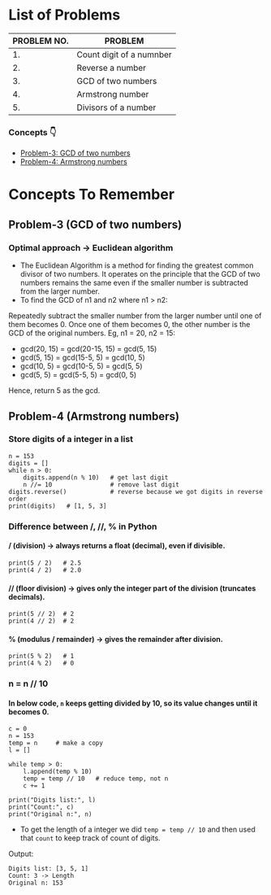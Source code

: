 # List of Problems

| PROBLEM NO. | PROBLEM                  |
| ----------- | ------------------------ |
| 1.          | Count digit of a numnber |
| 2.          | Reverse a number         |
| 3.          | GCD of two numbers       |
| 4.          | Armstrong number         |
| 5.          | Divisors of a number     |

### Concepts 👇

- [Problem-3: GCD of two numbers](#problem-3-gcd-of-two-numbers)
- [Problem-4: Armstrong numbers](#problem-4-armstrong-numbers)

# Concepts To Remember

## Problem-3 (GCD of two numbers)

### Optimal approach -> Euclidean algorithm

- The Euclidean Algorithm is a method for finding the greatest common divisor of two numbers. It operates on the principle that the GCD of two numbers remains the same even if the smaller number is subtracted from the larger number.
- To find the GCD of n1 and n2 where n1 > n2:

Repeatedly subtract the smaller number from the larger number until one of them becomes 0.
Once one of them becomes 0, the other number is the GCD of the original numbers.
Eg, n1 = 20, n2 = 15:

- gcd(20, 15) = gcd(20-15, 15) = gcd(5, 15)
- gcd(5, 15) = gcd(15-5, 5) = gcd(10, 5)
- gcd(10, 5) = gcd(10-5, 5) = gcd(5, 5)
- gcd(5, 5) = gcd(5-5, 5) = gcd(0, 5)

Hence, return 5 as the gcd.

## Problem-4 (Armstrong numbers)

### Store digits of a integer in a list

```
n = 153
digits = []
while n > 0:
    digits.append(n % 10)   # get last digit
    n //= 10                # remove last digit
digits.reverse()            # reverse because we got digits in reverse order
print(digits)   # [1, 5, 3]
```

### Difference between /, //, % in Python

#### / (division) → always returns a float (decimal), even if divisible.

```
print(5 / 2)   # 2.5
print(4 / 2)   # 2.0
```

#### // (floor division) → gives only the integer part of the division (truncates decimals).

```
print(5 // 2)  # 2
print(4 // 2)  # 2
```

#### % (modulus / remainder) → gives the remainder after division.

```
print(5 % 2)   # 1
print(4 % 2)   # 0
```

### n = n // 10

#### In below code, `n` keeps getting divided by 10, so its value changes until it becomes 0.

```
c = 0
n = 153
temp = n     # make a copy
l = []

while temp > 0:
    l.append(temp % 10)
    temp = temp // 10   # reduce temp, not n
    c += 1

print("Digits list:", l)
print("Count:", c)
print("Original n:", n)
```

- To get the length of a integer we did `temp = temp // 10` and then used that `count` to keep track of count of digits.

Output:

```
Digits list: [3, 5, 1]
Count: 3 -> Length
Original n: 153
```
